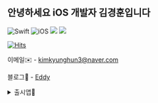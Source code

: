 ## 안녕하세요 iOS 개발자 김경훈입니다
![Swift](https://img.shields.io/badge/Swift-FA7343?style=flat-square&logo=Swift&logoColor=white)
![iOS](https://img.shields.io/badge/iOS-222222?style=flat-square&logo=Apple&logoColor=white)
<img src="https://img.shields.io/badge/Xcode-147EFB?style=flat-square&logo=Xcode&logoColor=white"/></a>
<img src="https://img.shields.io/badge/ReactiveX-B7178C?style=flat-square&logo=ReactiveX&logoColor=white"/></a>
<!--
**kimkyunghun3/kimkyunghun3** is a ✨ _special_ ✨ repository because its `README.md` (this file) appears on your GitHub profile.

Here are some ideas to get you started:

- 🔭 I’m currently working on ...
- 🌱 I’m currently learning ...
- 👯 I’m looking to collaborate on ...
- 🤔 I’m looking for help with ...
- 💬 Ask me about ...
- 📫 How to reach me: ...
- 😄 Pronouns: ...
- ⚡ Fun fact: ...
-->

[![Hits](https://hits.seeyoufarm.com/api/count/incr/badge.svg?url=https%3A%2F%2Fgithub.com%2Fkimkyunghun3&count_bg=%2379C83D&title_bg=%23555555&icon=&icon_color=%23E7E7E7&title=hits&edge_flat=false)](https://hits.seeyoufarm.com)

이메일✉️ - kimkyunghun3@naver.com

블로그📝 - [Eddy](https://velog.io/@kkh3)

<details>
<summary>출시앱📱</summary>

[DDip](https://apps.apple.com/kr/app/ddip-%EB%9D%B1-%EB%AF%B8%EC%82%AC%EC%9A%A9-%EA%B8%B0%ED%94%84%ED%8B%B0%EC%BD%98%EC%9D%84-%EC%B2%98%EB%A6%AC%ED%95%B4%EB%B3%B4%EC%84%B8%EC%9A%94/id1638907400)

[Rrrr](https://apps.apple.com/kr/app/rrrr/id1558135806)
</details>

